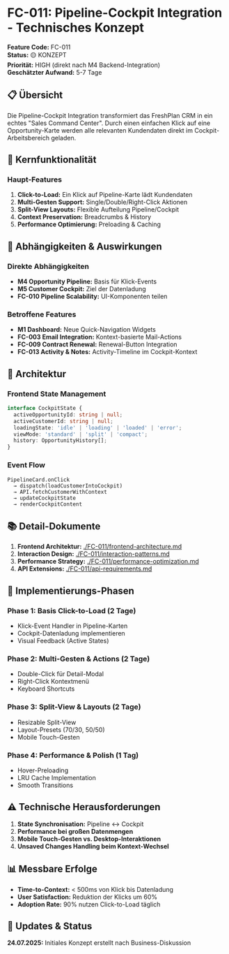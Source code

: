 # FC-011: Pipeline-Cockpit Integration - Technisches Konzept

**Feature Code:** FC-011  
**Status:** 🟡 KONZEPT  
**Priorität:** HIGH (direkt nach M4 Backend-Integration)  
**Geschätzter Aufwand:** 5-7 Tage  

## 📋 Übersicht

Die Pipeline-Cockpit Integration transformiert das FreshPlan CRM in ein echtes "Sales Command Center". Durch einen einfachen Klick auf eine Opportunity-Karte werden alle relevanten Kundendaten direkt im Cockpit-Arbeitsbereich geladen.

## 🎯 Kernfunktionalität

### Haupt-Features
1. **Click-to-Load:** Ein Klick auf Pipeline-Karte lädt Kundendaten
2. **Multi-Gesten Support:** Single/Double/Right-Click Aktionen
3. **Split-View Layouts:** Flexible Aufteilung Pipeline/Cockpit
4. **Context Preservation:** Breadcrumbs & History
5. **Performance Optimierung:** Preloading & Caching

## 🔗 Abhängigkeiten & Auswirkungen

### Direkte Abhängigkeiten
- **M4 Opportunity Pipeline:** Basis für Klick-Events
- **M5 Customer Cockpit:** Ziel der Datenladung
- **FC-010 Pipeline Scalability:** UI-Komponenten teilen

### Betroffene Features
- **M1 Dashboard:** Neue Quick-Navigation Widgets
- **FC-003 Email Integration:** Kontext-basierte Mail-Actions
- **FC-009 Contract Renewal:** Renewal-Button Integration
- **FC-013 Activity & Notes:** Activity-Timeline im Cockpit-Kontext

## 📐 Architektur

### Frontend State Management
```typescript
interface CockpitState {
  activeOpportunityId: string | null;
  activeCustomerId: string | null;
  loadingState: 'idle' | 'loading' | 'loaded' | 'error';
  viewMode: 'standard' | 'split' | 'compact';
  history: OpportunityHistory[];
}
```

### Event Flow
```
PipelineCard.onClick 
  → dispatch(loadCustomerIntoCockpit)
  → API.fetchCustomerWithContext
  → updateCockpitState
  → renderCockpitContent
```

## 📚 Detail-Dokumente

1. **Frontend Architektur:** [./FC-011/frontend-architecture.md](./FC-011/frontend-architecture.md)
2. **Interaction Design:** [./FC-011/interaction-patterns.md](./FC-011/interaction-patterns.md)
3. **Performance Strategy:** [./FC-011/performance-optimization.md](./FC-011/performance-optimization.md)
4. **API Extensions:** [./FC-011/api-requirements.md](./FC-011/api-requirements.md)

## 🚀 Implementierungs-Phasen

### Phase 1: Basis Click-to-Load (2 Tage)
- Klick-Event Handler in Pipeline-Karten
- Cockpit-Datenladung implementieren
- Visual Feedback (Active States)

### Phase 2: Multi-Gesten & Actions (2 Tage)
- Double-Click für Detail-Modal
- Right-Click Kontextmenü
- Keyboard Shortcuts

### Phase 3: Split-View & Layouts (2 Tage)
- Resizable Split-View
- Layout-Presets (70/30, 50/50)
- Mobile Touch-Gesten

### Phase 4: Performance & Polish (1 Tag)
- Hover-Preloading
- LRU Cache Implementation
- Smooth Transitions

## ⚠️ Technische Herausforderungen

1. **State Synchronisation:** Pipeline ↔ Cockpit
2. **Performance bei großen Datenmengen**
3. **Mobile Touch-Gesten vs. Desktop-Interaktionen**
4. **Unsaved Changes Handling beim Kontext-Wechsel**

## 📊 Messbare Erfolge

- **Time-to-Context:** < 500ms von Klick bis Datenladung
- **User Satisfaction:** Reduktion der Klicks um 60%
- **Adoption Rate:** 90% nutzen Click-to-Load täglich

## 🔄 Updates & Status

**24.07.2025:** Initiales Konzept erstellt nach Business-Diskussion